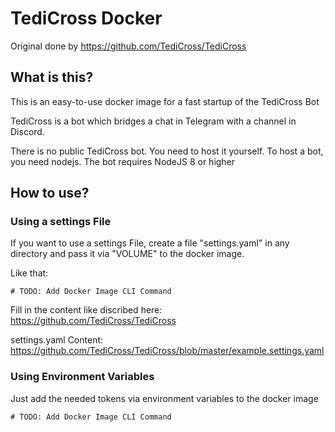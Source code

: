 # TediCross Docker
Original done by https://github.com/TediCross/TediCross 

## What is this?
This is an easy-to-use docker image for a fast startup of the TediCross Bot

TediCross is a bot which bridges a chat in Telegram with a channel in Discord.

There is no public TediCross bot. You need to host it yourself. To host a bot, you need nodejs. The bot requires NodeJS 8 or higher

## How to use?
### Using a settings File
If you want to use a settings File, create a file "settings.yaml" in any directory and pass it via "VOLUME" to the docker image.

Like that:
```
# TODO: Add Docker Image CLI Command
```

Fill in the content like discribed here: https://github.com/TediCross/TediCross

settings.yaml Content: https://github.com/TediCross/TediCross/blob/master/example.settings.yaml 

### Using Environment Variables
Just add the needed tokens via environment variables to the docker image
```
# TODO: Add Docker Image CLI Command
```